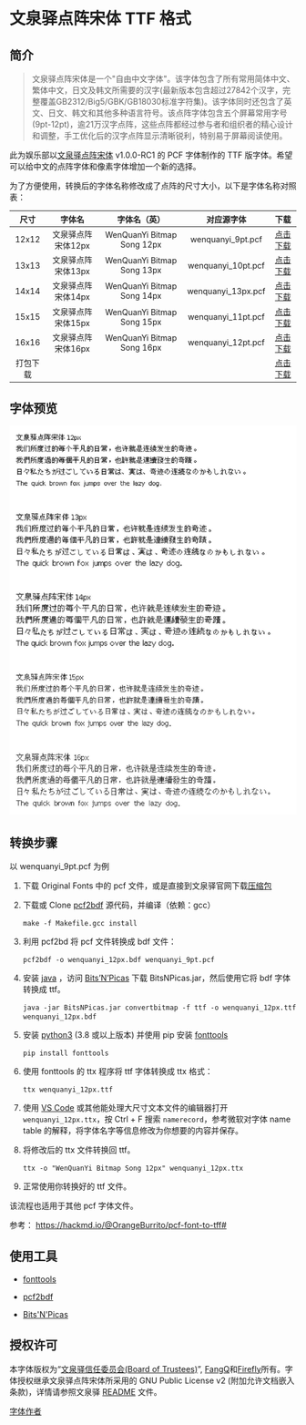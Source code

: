 # 文泉驿点阵宋体 TTF 格式

## 简介

> 文泉驿点阵宋体是一个"自由中文字体"。该字体包含了所有常用简体中文、繁体中文，日文及韩文所需要的汉字(最新版本包含超过27842个汉字，完整覆盖GB2312/Big5/GBK/GB18030标准字符集)。该字体同时还包含了英文、日文、韩文和其他多种语言符号。该点阵字体包含五个屏幕常用字号(9pt-12pt)，逾21万汉字点阵，这些点阵都经过参与者和组织者的精心设计和调整，手工优化后的汉字点阵显示清晰锐利，特别易于屏幕阅读使用。

此为娱乐部以[文泉驿点阵宋体](http://wenq.org/wqy2/index.cgi?BitmapSong) v1.0.0-RC1 的 PCF 字体制作的 TTF 版字体。希望可以给中文的点阵字体和像素字体增加一个新的选择。

为了方便使用，转换后的字体名称修改成了点阵的尺寸大小，以下是字体名称对照表：

|   尺寸   |       字体名       |        字体名（英）        |     对应源字体     |                             下载                             |
| :------: | :----------------: | :------------------------: | :----------------: | :----------------------------------------------------------: |
|  12x12   | 文泉驿点阵宋体12px | WenQuanYi Bitmap Song 12px | wenquanyi_9pt.pcf  | [点击下载](https://github.com/AmusementClub/WenQuanYi-Bitmap-Song-TTF/releases/download/v1.0.0-RC1-Build1/WenQuanYi.Bitmap.Song.12px.ttf) |
|  13x13   | 文泉驿点阵宋体13px | WenQuanYi Bitmap Song 13px | wenquanyi_10pt.pcf | [点击下载](https://github.com/AmusementClub/WenQuanYi-Bitmap-Song-TTF/releases/download/v1.0.0-RC1-Build1/WenQuanYi.Bitmap.Song.13px.ttf) |
|  14x14   | 文泉驿点阵宋体14px | WenQuanYi Bitmap Song 14px | wenquanyi_13px.pcf | [点击下载](https://github.com/AmusementClub/WenQuanYi-Bitmap-Song-TTF/releases/download/v1.0.0-RC1-Build1/WenQuanYi.Bitmap.Song.14px.ttf) |
|  15x15   | 文泉驿点阵宋体15px | WenQuanYi Bitmap Song 15px | wenquanyi_11pt.pcf | [点击下载](https://github.com/AmusementClub/WenQuanYi-Bitmap-Song-TTF/releases/download/v1.0.0-RC1-Build1/WenQuanYi.Bitmap.Song.15px.ttf) |
|  16x16   | 文泉驿点阵宋体16px | WenQuanYi Bitmap Song 16px | wenquanyi_12pt.pcf | [点击下载](https://github.com/AmusementClub/WenQuanYi-Bitmap-Song-TTF/releases/download/v1.0.0-RC1-Build1/WenQuanYi.Bitmap.Song.16px.ttf) |
| 打包下载 |                    |                            |                    | [点击下载](https://github.com/AmusementClub/WenQuanYi-Bitmap-Song-TTF/releases/download/v1.0.0-RC1-Build1/Wenquanyi-Bitmap-Song-TTF.Batch.zip) |

## 字体预览

![](Preview.jpg)

## 转换步骤

以 wenquanyi_9pt.pcf 为例

1. 下载 Original Fonts 中的 pcf 文件，或是直接到文泉驿官网下载[压缩包](http://wenq.org/wqy2/index.cgi?Download#BitmapSong_Beta)

2. 下载或  Clone [pcf2bdf](https://github.com/ganaware/pcf2bdf/releases) 源代码，并编译（依赖：gcc）

   ```shell
   make -f Makefile.gcc install
   ```

3. 利用 pcf2bd 将 pcf 文件转换成 bdf 文件：

   ```shell
   pcf2bdf -o wenquanyi_12px.bdf wenquanyi_9pt.pcf
   ```

4. 安装 [java](https://www.java.com/en/download/) ，访问 [Bits’N’Picas](https://github.com/kreativekorp/bitsnpicas/releases) 下载 BitsNPicas.jar，然后使用它将 bdf 字体转换成 ttf。

   ```shell
   java -jar BitsNPicas.jar convertbitmap -f ttf -o wenquanyi_12px.ttf wenquanyi_12px.bdf
   ```

5. 安装 [python3](https://www.python.org/downloads/) (3.8 或以上版本) 并使用 pip 安装 [fonttools](https://github.com/fonttools/fonttools)

   ```shell
   pip install fonttools
   ```

6. 使用 fonttools 的 ttx 程序将 ttf 字体转换成 ttx 格式：

   ``` shell
   ttx wenquanyi_12px.ttf
   ```

7. 使用 [VS Code](https://code.visualstudio.com/) 或其他能处理大尺寸文本文件的编辑器打开 `wenquanyi_12px.ttx`，按 Ctrl + F 搜索 `namerecord`，参考微软对字体 name table 的解释，将字体名字等信息修改为你想要的内容并保存。

8. 将修改后的 ttx 文件转换回 ttf。

   ``` shell
   ttx -o "WenQuanYi Bitmap Song 12px" wenquanyi_12px.ttx 
   ```

9. 正常使用你转换好的 ttf 文件。



该流程也适用于其他 pcf 字体文件。

参考： https://hackmd.io/@OrangeBurrito/pcf-font-to-tff#



## 使用工具

- [fonttools](https://github.com/fonttools/fonttools)

- [pcf2bdf](https://github.com/ganaware/pcf2bdf/)
- [Bits'N'Picas](https://github.com/kreativekorp/bitsnpicas)



## 授权许可

本字体版权为“[文泉驿信任委员会(Board of Trustees)](http://wenq.org/wqy2/index.cgi?CopyrightPolicy)”, [FangQ](http://wenq.org/wqy2/index.cgi?FangQ)和[Firefly](http://wenq.org/wqy2/index.cgi?Firefly)所有。字体授权继承文泉驿点阵宋体所采用的 GNU Public License v2 (附加允许文档嵌入条款)，详情请参照文泉驿 [README](https://github.com/AmusementClub/Wenquanyi-Bitmap-Song-TTF/tree/master/Original%20Fonts) 文件。

[字体作者](https://github.com/AmusementClub/Wenquanyi-Bitmap-Song-TTF/blob/master/Original%20Fonts/AUTHORS)
